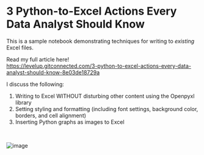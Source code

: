 # 3 Python-to-Excel Actions Every Data Analyst Should Know

This is a sample notebook demonstrating techniques for writing to <i>existing</i> Excel files.

Read my full article here! <br>
https://levelup.gitconnected.com/3-python-to-excel-actions-every-data-analyst-should-know-8e03de18729a

I discuss the following:
1. Writing to Excel WITHOUT disturbing other content using the Openpyxl library
2. Setting styling and formatting (including font settings, background color, borders, and cell alignment)
3. Inserting Python graphs as images to Excel
<br>

![image](https://user-images.githubusercontent.com/84154105/142478517-20f3bdd5-e081-43a7-a96a-43262549123c.png)
